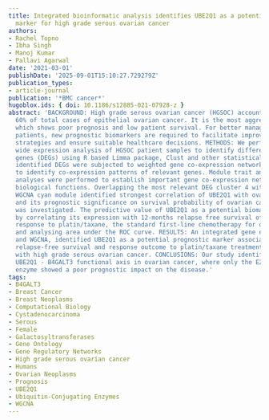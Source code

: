 ```yaml
---
title: Integrated bioinformatic analysis identifies UBE2Q1 as a potential prognostic
  marker for high grade serous ovarian cancer
authors:
- Rachel Topno
- Ibha Singh
- Manoj Kumar
- Pallavi Agarwal
date: '2021-03-01'
publishDate: '2025-09-01T15:10:27.729279Z'
publication_types:
- article-journal
publication: '*BMC cancer*'
hugoblox.ids: { doi: 10.1186/s12885-021-07928-z }
abstract: 'BACKGROUND: High grade serous ovarian cancer (HGSOC) accounts for nearly
  60% of total cases of epithelial ovarian cancer. It is the most aggressive subtype,
  which shows poor prognosis and low patient survival. For better management of HGSOC
  patients, new prognostic biomarkers are required to facilitate improved treatment
  strategies and ensure suitable healthcare decisions. METHODS: We performed genome
  wide expression analysis of HGSOC patient samples to identify differentially expressed
  genes (DEGs) using R based Limma package, Clust and other statistical tools. The
  identified DEGs were subjected to weighted gene co-expression network analysis (WGCNA)
  to identify co-expression patterns of relevant genes. Module trait and gene ontology
  analyses were performed to establish important gene co-expression networks and their
  biological functions. Overlapping the most relevant DEG cluster 4 with prominent
  WGCNA cyan module identified strongest correlation of UBE2Q1 with ovarian cancer
  and its prognostic significance on survival probability of ovarian cancer patients
  was investigated. The predictive value of UBE2Q1 as a potential biomarker was analysed
  by correlating its expression with 12-months relapse free survival of patients in
  response to platin/taxane, the standard first-line chemotherapy for ovarian cancer,
  and analysing area under the ROC curve. RESULTS: An integrated gene expression analysis
  and WGCNA, identified UBE2Q1 as a potential prognostic marker associated with poor
  relapse-free survival and response outcome to platin/taxane treatment of patients
  with high grade serous ovarian cancer. CONCLUSIONS: Our study identifies a potential
  UBE2Q1 - B4GALT3 functional axis in ovarian cancer, where only the E2 conjugating
  enzyme showed a poor prognostic impact on the disease.'
tags:
- B4GALT3
- Breast Cancer
- Breast Neoplasms
- Computational Biology
- Cystadenocarcinoma
- Serous
- Female
- Galactosyltransferases
- Gene Ontology
- Gene Regulatory Networks
- High grade serous ovarian cancer
- Humans
- Ovarian Neoplasms
- Prognosis
- UBE2Q1
- Ubiquitin-Conjugating Enzymes
- WGCNA
---
```

